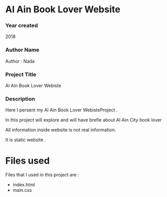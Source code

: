 # Al Ain Book Lover Website


### Year created 
2018

###  Author Name

Author : Nada

### Project Title

Al Ain Book Lover Webiste 

###  Description

Here I persent my Al Ain Book Lover WebisteProject .

In this project will explore and will have brefie about  Al Ain City book lover 

All information inside website is not real information.

It is static website .




# Files used

Files that I used in this project are :

- index.html
- main.css



